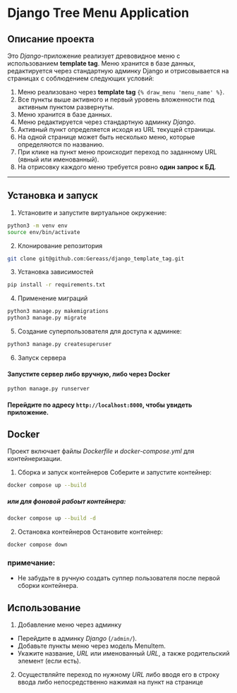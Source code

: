 # Django Tree Menu Application

## Описание проекта

Это *Django*-приложение реализует древовидное меню с использованием **template tag**. Меню хранится в базе данных, редактируется через стандартную админку Django и отрисовывается на страницах с соблюдением следующих условий:

1. Меню реализовано через **template tag** `{% draw_menu 'menu_name' %}`.
2. Все пункты выше активного и первый уровень вложенности под активным пунктом развернуты.
3. Меню хранится в базе данных.
4. Меню редактируется через стандартную админку *Django*.
5. Активный пункт определяется исходя из URL текущей страницы.
6. На одной странице может быть несколько меню, которые определяются по названию.
7. При клике на пункт меню происходит переход по заданному URL (явный или именованный).
8. На отрисовку каждого меню требуется ровно **один запрос к БД**.

---
## Установка и запуск
1. Установите и запустите виртуальное окружение:
```bash
python3 -m venv env
source env/bin/activate
```
2. Клонирование репозитория

```bash
git clone git@github.com:Gereass/django_template_tag.git 
```
3. Установка зависимостей

```bash
pip install -r requirements.txt
```
4. Применение миграций

```bash
python3 manage.py makemigrations
python3 manage.py migrate
```
5. Создание суперпользователя для доступа к админке:

```bash
python3 manage.py createsuperuser
```
6. Запуск сервера

#### Запустите сервер либо вручную, либо через Docker

```bash
python manage.py runserver
```
#### Перейдите по адресу `http://localhost:8000`, чтобы увидеть приложение.

## Docker
Проект включает файлы *Dockerfile* и *docker-compose.yml* для контейнеризации.

1. Сборка и запуск контейнеров
Соберите и запустите контейнер:
```bash
docker compose up --build
```
##### или  для фоновой рабоыт контейнера: 

```bash
docker compose up --build -d 
```
2. Остановка контейнеров
Остановите контейнер:
```bash
docker compose down
```
### примечание:
- Не забудьте в ручную создать суппер пользователя после первой сборки контейнера. 

## Использование
1. Добавление меню через админку
- Перейдите в админку *Django* (`/admin/`).
- Добавьте пункты меню через модель MenuItem.
- Укажите название, *URL* или именованный *URL*, а также родительский элемент (если есть).
2. Осуществляйте переход по нужному *URL* либо вводя его в строку ввода либо непосредственно нажимая на пункт на странице
